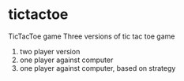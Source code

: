 # tictactoe
TicTacToe game
Three versions of tic tac toe game
1) two player version
2) one player against computer
3) one player against computer, based on strategy
